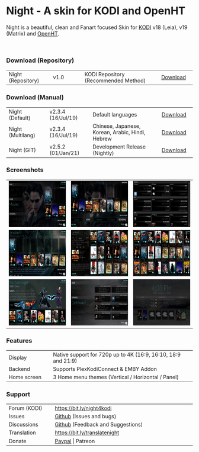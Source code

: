 Night - A skin for KODI and OpenHT
==================================
Night is a beautiful, clean and Fanart focused Skin for [KODI](https://kodi.tv) v18 (Leia), v19 (Matrix) and [OpenHT](https://openht.org). 

&nbsp;

### Download (Repository)
<table>
   <tr>
      <td width="150">Night (Repository)</td>
      <td width="150">v1.0</td>
      <td width="360">KODI Repository (Recommended Method)</td>
      <td width="100"><a href="https://repo.openht.org/data/repository.skin.night-1.0.0.zip">Download</a></td>
   </tr>
</table>

### Download (Manual)
<table>
   <tr>
      <td width="150">Night (Default)</td>
      <td width="150">v2.3.4 (16/Jul/19)</td>
      <td width="360">Default languages</td>
      <td width="100"><a href="https://repo.openht.org/data/skin.night/skin.night-2.3.4.zip">Download</a></td>
   </tr>
   <tr>
      <td width="150">Night (Multilang)</td>
      <td width="150">v2.3.4 (16/Jul/19)</td>
      <td width="360">Chinese, Japanese, Korean, Arabic, Hindi, Hebrew</td>
      <td width="100"><a href="https://repo.openht.org/data/skin.night.multilang/skin.night.multilang-2.3.4.zip">Download</a></td>
   </tr>
   <tr>
      <td width="150">Night (GIT)</td>
      <td width="150">v2.5.2 (01/Jan/21)</td>
      <td width="360">Development Release (Nightly)</td>
      <td width="100"><a href="https://github.com/bkury/skin.night/archive/master.zip">Download</a></td>
   </tr>
</table>

### Screenshots
<table>
   <tr>
      <td align="center" width="253"><a href="https://github.com/bkury/skin.night/blob/master/resources/screenshot-01.jpg"><img src="https://github.com/bkury/skin.night/blob/master/resources/screenshot-01.jpg?raw=true" width="220" height="125"></a></td>
      <td align="center" width="253"><a href="https://github.com/bkury/skin.night/blob/master/resources/screenshot-02.jpg"><img src="https://github.com/bkury/skin.night/blob/master/resources/screenshot-02.jpg?raw=true" width="220" height="125"></a></td>
      <td align="center" width="253"><a href="https://github.com/bkury/skin.night/blob/master/resources/screenshot-03.jpg"><img src="https://github.com/bkury/skin.night/blob/master/resources/screenshot-03.jpg?raw=true" width="220" height="125"></a></td>
   </tr>
   <tr>
      <td align="center" width="253"><a href="https://github.com/bkury/skin.night/blob/master/resources/screenshot-04.jpg"><img src="https://github.com/bkury/skin.night/blob/master/resources/screenshot-04.jpg?raw=true" width="220" height="125"></a></td>
      <td align="center" width="253"><a href="https://github.com/bkury/skin.night/blob/master/resources/screenshot-05.jpg"><img src="https://github.com/bkury/skin.night/blob/master/resources/screenshot-05.jpg?raw=true" width="220" height="125"></a></td>
      <td align="center" width="253"><a href="https://github.com/bkury/skin.night/blob/master/resources/screenshot-06.jpg"><img src="https://github.com/bkury/skin.night/blob/master/resources/screenshot-06.jpg?raw=true" width="220" height="125"></a></td>
   </tr>
   <tr>
      <td align="center" width="253"><a href="https://github.com/bkury/skin.night/blob/master/resources/screenshot-07.jpg"><img src="https://github.com/bkury/skin.night/blob/master/resources/screenshot-07.jpg?raw=true" width="220" height="125"></a></td>
      <td align="center" width="253"><a href="https://github.com/bkury/skin.night/blob/master/resources/screenshot-08.jpg"><img src="https://github.com/bkury/skin.night/blob/master/resources/screenshot-08.jpg?raw=true" width="220" height="125"></a></td>
      <td align="center" width="253"><a href="https://github.com/bkury/skin.night/blob/master/resources/screenshot-09.jpg"><img src="https://github.com/bkury/skin.night/blob/master/resources/screenshot-09.jpg?raw=true" width="220" height="125"></a></td>
   </tr>
</table>

### Features
<table>
   <tr><td width="150">Display</td><td width="610">Native support for 720p up to 4K (16:9, 16:10, 18:9 and 21:9)</td></tr>
   <tr><td width="150">Backend</td><td width="610">Supports PlexKodiConnect & EMBY Addon</td></tr>
   <tr><td width="150">Home screen</td><td width="610">3 Home menu themes (Vertical / Horizontal / Panel)</td></tr>
</table>

### Support
<table>
   <tr>
      <td width="150">Forum (KODI)</td>
      <td width="610"><a href="https://bit.ly/night4kodi">https://bit.ly/night4kodi</a></td>
   </tr>
   <tr>
      <td width="150">Issues</td>
      <td width="610"><a href="https://github.com/bkury/skin.night/issues">Github</a>  (Issues and bugs)</td>
   </tr>
   <tr>
      <td width="150">Discussions</td>
      <td width="610"><a href="https://github.com/bkury/skin.night/discussions">Github</a>  (Feedback and Suggestions)</td>
   </tr>
   <tr>
      <td width="150">Translation</td>
      <td width="610"><a href="https://bit.ly/translatenight">https://bit.ly/translatenight</a></td>
   </tr>
   <tr>
      <td width="150">Donate</td>
      <td width="610"><a href="https://paypal.me/bkury">Paypal</a> | Patreon</td>
   </tr>
</table>
